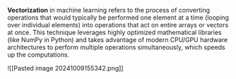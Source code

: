**Vectorization** in machine learning refers to the process of converting operations that would typically be performed one element at a time (looping over individual elements) into operations that act on entire arrays or vectors at once. This technique leverages highly optimized mathematical libraries (like NumPy in Python) and takes advantage of modern CPU/GPU hardware architectures to perform multiple operations simultaneously, which speeds up the computations.

![[Pasted image 20241009155342.png]]



